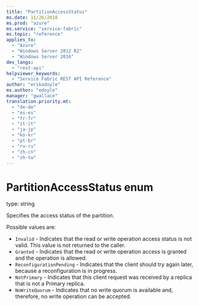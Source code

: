 ```yaml
---
title: "PartitionAccessStatus"
ms.date: 11/26/2018
ms.prod: "azure"
ms.service: "service-fabric"
ms.topic: "reference"
applies_to: 
  - "Azure"
  - "Windows Server 2012 R2"
  - "Windows Server 2016"
dev_langs: 
  - "rest-api"
helpviewer_keywords: 
  - "Service Fabric REST API Reference"
author: "erikadoyle"
ms.author: "edoyle"
manager: "gwallace"
translation.priority.mt: 
  - "de-de"
  - "es-es"
  - "fr-fr"
  - "it-it"
  - "ja-jp"
  - "ko-kr"
  - "pt-br"
  - "ru-ru"
  - "zh-cn"
  - "zh-tw"
---
```

# PartitionAccessStatus enum

type: string

Specifies the access status of the partition.

Possible values are: 

  - `Invalid` - Indicates that the read or write operation access status is not valid. This value is not returned to the caller.
  - `Granted` - Indicates that the read or write operation access is granted and the operation is allowed.
  - `ReconfigurationPending` - Indicates that the client should try again later, because a reconfiguration is in progress.
  - `NotPrimary` - Indicates that this client request was received by a replica that is not a Primary replica.
  - `NoWriteQuorum` - Indicates that no write quorum is available and, therefore, no write operation can be accepted.

